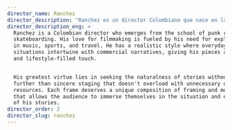 ```yaml
---
director_name: Ranchez
director_description: "Ranchez es un director Colombiano que nace en la escuela del punk rock y el skateboarding. Su amor por la realización es alimentado por su necesidad de exploración en la música, los deportes y los viajes. Tiene un estilo realista en el que las situaciones cotidianas se entrelazan con las narrativas comerciales dándole así a sus piezas un toque natural y lleno de lifestyle.\_\n\nSu mayor virtud se encuentra en la búsqueda de la naturalidad de las historias sin ir más allá que en puestas en escena sinceras que no se sobrecargan de recursos innecesarios ni complejos. Cada cuadro merece una composición única de encuadre y movimiento\_\_que permite a la audiencia ponerse en situación y disfrutar de cada una de sus historias.\_\n"
director_description_eng: >
  Ranchez is a Colombian director who emerges from the school of punk rock and
  skateboarding. His love for filmmaking is fueled by his need for exploration
  in music, sports, and travel. He has a realistic style where everyday
  situations intertwine with commercial narratives, giving his pieces a natural
  and lifestyle-filled touch. 


  His greatest virtue lies in seeking the naturalness of stories without going
  further than sincere staging that doesn't overload with unnecessary or complex
  resources. Each frame deserves a unique composition of framing and movement
  that allows the audience to immerse themselves in the situation and enjoy each
  of his stories.
director_order: 2
director_slug: ranchez
---
```


